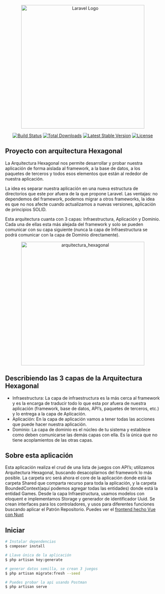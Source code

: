 <p align="center"><a href="https://laravel.com" target="_blank"><img src="https://raw.githubusercontent.com/laravel/art/master/logo-lockup/5%20SVG/2%20CMYK/1%20Full%20Color/laravel-logolockup-cmyk-red.svg" width="400" alt="Laravel Logo"></a></p>

<p align="center">
<a href="https://github.com/laravel/framework/actions"><img src="https://github.com/laravel/framework/workflows/tests/badge.svg" alt="Build Status"></a>
<a href="https://packagist.org/packages/laravel/framework"><img src="https://img.shields.io/packagist/dt/laravel/framework" alt="Total Downloads"></a>
<a href="https://packagist.org/packages/laravel/framework"><img src="https://img.shields.io/packagist/v/laravel/framework" alt="Latest Stable Version"></a>
<a href="https://packagist.org/packages/laravel/framework"><img src="https://img.shields.io/packagist/l/laravel/framework" alt="License"></a>
</p>

## Proyecto con arquitectura Hexagonal

La Arquitectura Hexagonal nos permite desarrollar y probar nuestra aplicación de forma aislada al framework, a la base de datos, a los paquetes de terceros y todos esos elementos que están al rededor de nuestra aplicación.

La idea es separar nuestra aplicación en una nueva estructura de directorios que este por afuera de la que propone Laravel. Las ventajas: no dependemos del framework, podemos migrar a otros frameworks, la idea es que no nos afecte cuando actualizamos a nuevas versiones, aplicación de principios SOLID.

Esta arquitectura cuanta con 3 capas: Infraestructura, Aplicación y Dominio. Cada una de ellas esta más alejada del framework y solo se pueden comunicar con su capa siguiente (nunca la capa de Infraestructura se podrá comunicar con la capa de Dominio directamente).


<p align="center"><img src="https://miro.medium.com/v2/resize:fit:1400/format:webp/1*yR4C1B-YfMh5zqpbHzTyag.png" width="400" alt="arquitectura_hexagonal"></p>

## Describiendo las 3 capas de la Arquitectura Hexagonal


- Infraestructura: La capa de infraestructura es la más cerca al framework y es la encarga de traducir todo lo que esta por afuera de nuestra aplicación (framework, base de datos, API’s, paquetes de terceros, etc.) y lo entrega a la capa de Aplicación.
- Aplicación: En la capa de aplicación vamos a tener todas las acciones que puede hacer nuestra aplicación.
- Dominio: La capa de dominio es el núcleo de tu sistema y establece como deben comunicarse las demás capas con ella. Es la única que no tiene acoplamientos de las otras capas.

## Sobre esta aplicación

Esta aplicación realiza el crud de una lista de juegos con API’s; utilizamos Arquitectura Hexagonal, buscando desacoplarnos del framework lo más posible. La carpeta src será ahora el core de la aplicación donde está la carpeta Shared que comparta recurso para toda la aplicación, y la carpeta BoundedContext(aquí podemos agregar todas las entidades) donde está la entidad Games. Desde la capa Infraestructura, usamos modelos con eloquent e implementamos Storage y generador de identificador Uuid.
Se crean interfaces para los controladores, y usos para diferentes funciones buscando aplicar el Patrón Repositorio.
Puedes ver el [frontend hecho Vue con Nuxt](https://github.com/mauroaicode/games-architecture-hexagonal-frontend)

## Iniciar

```bash
# Instalar dependencias
$ composer install

# Llave única de la aplicación
$ php artisan key:generate

# generar datos semilla, se crean 3 juegos
$ php artisan migrate:fresh --seed

# Puedes probar la api usando Postman
$ php artisan serve

```

